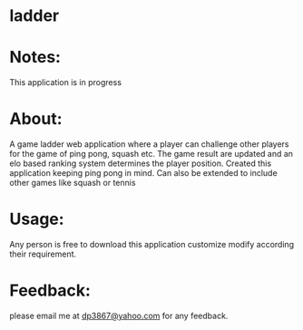 ladder
======

Notes:
=============
This application is in progress

About:
====================
A game ladder web application where a player can challenge other players for the game of ping pong, squash etc. The game result are updated and an elo based ranking system determines the player position.
Created this application keeping ping pong in mind. Can also be extended to include other games like squash or tennis

Usage:
================
Any person is free to download this application customize modify according their requirement. 

Feedback:
===================
please email me at dp3867@yahoo.com for any feedback.

